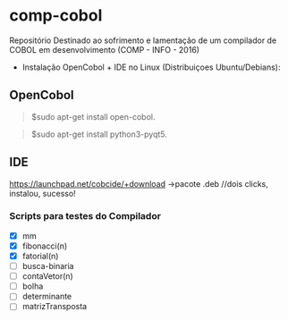 # comp-cobol
Repositório Destinado ao sofrimento e lamentação de um compilador de COBOL em desenvolvimento (COMP - INFO - 2016)

- Instalação OpenCobol + IDE no Linux (Distribuiçoes Ubuntu/Debians): 

OpenCobol
---
>  $sudo apt-get install open-cobol.

  

>  $sudo apt-get install python3-pyqt5.

IDE
----
https://launchpad.net/cobcide/+download
->pacote .deb //dois clicks, instalou, sucesso!

### Scripts para testes do Compilador

- [x] mm
- [x] fibonacci(n)
- [x] fatorial(n)
- [ ] busca-binaria
- [ ] contaVetor(n) 
- [ ] bolha
- [ ] determinante
- [ ] matrizTransposta
